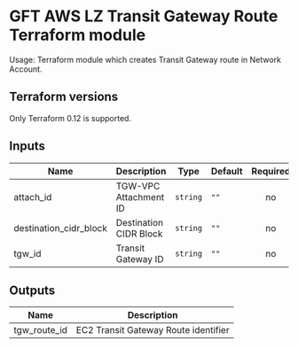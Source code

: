 # GFT AWS LZ Transit Gateway Route Terraform module

Usage: Terraform module which creates Transit Gateway route in Network Account.

## Terraform versions  
Only Terraform 0.12 is supported.

## Inputs

| Name | Description | Type | Default | Required |
|------|-------------|------|---------|:-----:|
| attach\_id | TGW-VPC Attachment ID | `string` | `""` | no |
| destination\_cidr\_block | Destination CIDR Block | `string` | `""` | no |
| tgw\_id | Transit Gateway ID | `string` | `""` | no |

## Outputs

| Name | Description |
|------|-------------|
| tgw\_route\_id | EC2 Transit Gateway Route identifier |

